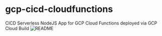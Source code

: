 # gcp-cicd-cloudfunctions
CICD Serverless NodeJS App for GCP Cloud Functions deployed via GCP Cloud Build
![README](https://user-images.githubusercontent.com/90440279/141358207-2ec28132-8381-46a5-91df-cb8ff46cc0e5.png)

